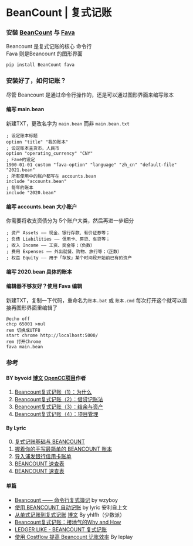 # BeanCount | 复式记账


### 安装 [BeanCount]() 与 [Fava]()
Beancount 是复式记账的核心 命令行  
Fava 则是Beancount 的图形界面
```
pip install BeanCount fava
```

### 安装好了，如何记账？
尽管 Beancount 是通过命令行操作的，还是可以通过图形界面来编写账本
#### 编写 main.bean 
新建TXT，更改名字为 `main.bean` 而非 `main.bean.txt` 
```
; 设定账本标题
option "title" "我的账本"
; 设定账本主货币，人民币
option "operating_currency" "CNY"
; Fave的设定
1900-01-01 custom "fava-option" "language" "zh_cn" "default-file" "2021.bean"
; 所有使用中的账户都写在 accounts.bean
include "accounts.bean"
; 每年的账本
include "2020.bean"
```

#### 编写 accounts.bean 大小账户
你需要将收支资债分为 5个账户大类，然后再进一步细分
```
; 资产 Assets —— 现金、银行存款、有价证券等；
; 负债 Liabilities —— 信用卡、房贷、车贷等；
; 收入 Income —— 工资、奖金等；（负数）
; 费用 Expenses —— 外出就餐、购物、旅行等；（正数）
; 权益 Equity —— 用于「存放」某个时间段开始前已有的资产
```

#### 编写 2020.bean 具体的账本


#### 编辑器不够友好？使用 Fava 编辑
新建TXT，复制一下代码，重命名为`账本.bat` 或 `账本.cmd` 
每次打开这个就可以直接再图形界面里编辑了
```
@echo off
chcp 65001 >nul
rem 切换成UTF8
start chrome http://localhost:5000/
rem 打开Chrome
fava main.bean
```


### 参考  
#### BY byvoid [博文](https://byvoid.com/zhs/) [OpenCC项目](https://github.com/BYVoid/OpenCC)作者   
1. [Beancount复式记账（1）：为什么](https://byvoid.com/zhs/blog/beancount-bookkeeping-1/)  
2. [Beancount复式记账（2）：借贷记账法](https://byvoid.com/zhs/blog/beancount-bookkeeping-2/)  
3. [Beancount复式记账（3）：结余与资产](https://byvoid.com/zhs/blog/beancount-bookkeeping-3/)  
4. [Beancount复式记账（4）：项目管理](https://byvoid.com/zhs/blog/beancount-bookkeeping-4/)  

#### By Lyric  
0. [复式记账基础与 BEANCOUNT](https://gitpress.io/c/beancount-tutorial/beancount-tutorial-0)  
1. [握着你的手写最简单的 BEANCOUNT 账本](https://gitpress.io/c/beancount-tutorial/beancount-tutorial-1)  
2. [导入浦发银行信用卡账单](https://gitpress.io/c/beancount-tutorial/beancount-tutorial-2)  
3. [BEANCOUNT 速查表](https://gitpress.io/c/beancount-tutorial/beancount-tutorial-3)  
4. [BEANCOUNT 速查表](https://gitpress.io/c/beancount-tutorial/beancount-cheat-sheet)

#### 单篇
* [Beancount —— 命令行复式簿记](https://wzyboy.im/post/1063.html) by wzyboy  
* [使用 BEANCOUNT 自动记账](https://lyric.im/beancount) by  lyric 安利自上文
* [从单式记账到复式记账](https://sspai.com/post/36607)
[博文](https://www.sundialdreams.com/from-single-entry-to-double-entry-accounting/) By yhlfh（少数派） 
* [Beancount复式记账：接地气的Why and How](https://blog.zsxsoft.com/post/41)
* [LEDGER LIKE - BEANCOUNT 复式记账](https://erasin.wang/beancount/)
* [使用 Costflow 提高 Beancount 记账效率](https://medium.com/leplay/%E4%BD%BF%E7%94%A8-costflow-%E6%8F%90%E9%AB%98-beancount-%E8%AE%B0%E8%B4%A6%E6%95%88%E7%8E%87-bdae22d1f6c4) By leplay  

